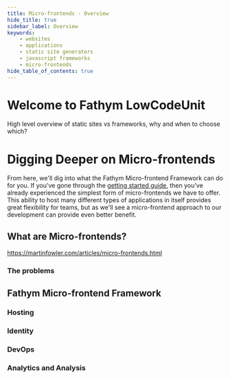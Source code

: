 ```yaml
---
title: Micro-frontends - Overview
hide_title: true
sidebar_label: Overview
keywords:
    - websites
    - applications
    - static site generators
    - javascript frameworks
    - micro-frontends
hide_table_of_contents: true
---
```


# Welcome to Fathym LowCodeUnit

High level overview of static sites vs frameworks, why and when to choose which?

# Digging Deeper on Micro-frontends

From here, we'll dig into what the Fathym Micro-frontend Framework can do for you.  If you've gone through the [getting started guide](../setup), then you've already experienced the simplest form of micro-frontends we have to offer.  This ability to host many different types of applications in itself provides great flexibility for teams, but as we'll see a micro-frontend approach to our development can provide even better benefit.

<!--![LowCodeUnit Diagram](/img/lowcodeunit-diagram.png) -->

## What are Micro-frontends?

https://martinfowler.com/articles/micro-frontends.html

### The problems

## Fathym Micro-frontend Framework

### Hosting

### Identity

### DevOps

### Analytics and Analysis

